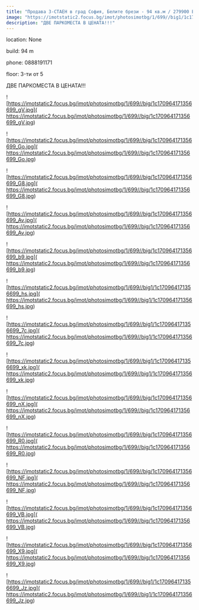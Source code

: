 ```yaml
---
title: "Продава 3-СТАЕН в град София, Белите брези - 94 кв.м / 279900 EUR :: imot.bg Обява"
image: "https://imotstatic2.focus.bg/imot/photosimotbg/1/699//big1/1c170964171356699_1s.jpg"
description: "ДВЕ ПАРКОМЕСТА В ЦЕНАТА!!!"
---
```


location: None

build: 94 m

phone: 0888191171

floor: 3-ти от 5

ДВЕ ПАРКОМЕСТА В ЦЕНАТА!!!


![https://imotstatic2.focus.bg/imot/photosimotbg/1/699//big/1c170964171356699_gV.jpg]( https://imotstatic2.focus.bg/imot/photosimotbg/1/699//big/1c170964171356699_gV.jpg)


![https://imotstatic2.focus.bg/imot/photosimotbg/1/699//big/1c170964171356699_Go.jpg]( https://imotstatic2.focus.bg/imot/photosimotbg/1/699//big/1c170964171356699_Go.jpg)


![https://imotstatic2.focus.bg/imot/photosimotbg/1/699//big/1c170964171356699_G8.jpg]( https://imotstatic2.focus.bg/imot/photosimotbg/1/699//big/1c170964171356699_G8.jpg)


![https://imotstatic2.focus.bg/imot/photosimotbg/1/699//big/1c170964171356699_Av.jpg]( https://imotstatic2.focus.bg/imot/photosimotbg/1/699//big/1c170964171356699_Av.jpg)


![https://imotstatic2.focus.bg/imot/photosimotbg/1/699//big/1c170964171356699_b9.jpg]( https://imotstatic2.focus.bg/imot/photosimotbg/1/699//big/1c170964171356699_b9.jpg)


![https://imotstatic2.focus.bg/imot/photosimotbg/1/699//big1/1c170964171356699_hs.jpg]( https://imotstatic2.focus.bg/imot/photosimotbg/1/699//big1/1c170964171356699_hs.jpg)


![https://imotstatic2.focus.bg/imot/photosimotbg/1/699//big1/1c170964171356699_7c.jpg]( https://imotstatic2.focus.bg/imot/photosimotbg/1/699//big1/1c170964171356699_7c.jpg)


![https://imotstatic2.focus.bg/imot/photosimotbg/1/699//big1/1c170964171356699_xk.jpg]( https://imotstatic2.focus.bg/imot/photosimotbg/1/699//big1/1c170964171356699_xk.jpg)


![https://imotstatic2.focus.bg/imot/photosimotbg/1/699//big/1c170964171356699_nX.jpg]( https://imotstatic2.focus.bg/imot/photosimotbg/1/699//big/1c170964171356699_nX.jpg)


![https://imotstatic2.focus.bg/imot/photosimotbg/1/699//big/1c170964171356699_R0.jpg]( https://imotstatic2.focus.bg/imot/photosimotbg/1/699//big/1c170964171356699_R0.jpg)


![https://imotstatic2.focus.bg/imot/photosimotbg/1/699//big/1c170964171356699_NF.jpg]( https://imotstatic2.focus.bg/imot/photosimotbg/1/699//big/1c170964171356699_NF.jpg)


![https://imotstatic2.focus.bg/imot/photosimotbg/1/699//big/1c170964171356699_VB.jpg]( https://imotstatic2.focus.bg/imot/photosimotbg/1/699//big/1c170964171356699_VB.jpg)


![https://imotstatic2.focus.bg/imot/photosimotbg/1/699//big/1c170964171356699_X9.jpg]( https://imotstatic2.focus.bg/imot/photosimotbg/1/699//big/1c170964171356699_X9.jpg)


![https://imotstatic2.focus.bg/imot/photosimotbg/1/699//big1/1c170964171356699_Jz.jpg]( https://imotstatic2.focus.bg/imot/photosimotbg/1/699//big1/1c170964171356699_Jz.jpg)



